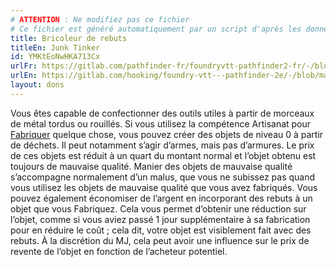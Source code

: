 ```yaml
---
# ATTENTION : Ne modifiez pas ce fichier
# Ce fichier est généré automatiquement par un script d'après les données du module Foundry VTT officiel et de sa traduction
title: Bricoleur de rebuts
titleEn: Junk Tinker
id: YMKtEoNwHKA713Cx
urlFr: https://gitlab.com/pathfinder-fr/foundryvtt-pathfinder2-fr/-/blob/master/data/feats/YMKtEoNwHKA713Cx.htm
urlEn: https://gitlab.com/hooking/foundry-vtt---pathfinder-2e/-/blob/master/packs/data/feats.db/junk-tinker.json
layout: dons
---
```

Vous êtes capable de confectionner des outils utiles à partir de morceaux de métal tordus ou rouillés. Si vous utilisez la compétence Artisanat pour [Fabriquer](../actions/fabriquer.md) quelque chose, vous pouvez créer des objets de niveau 0 à partir de déchets. Il peut notamment s’agir d’armes, mais pas d’armures. Le prix de ces objets est réduit à un quart du montant normal et l’objet obtenu est toujours de mauvaise qualité. Manier des objets de mauvaise qualité s’accompagne normalement d’un malus, que vous ne subissez pas quand vous utilisez les objets de mauvaise qualité que vous avez fabriqués. Vous pouvez également économiser de l’argent en incorporant des rebuts à un objet que vous Fabriquez. Cela vous permet d’obtenir une réduction sur l’objet, comme si vous aviez passé 1 jour supplémentaire à sa fabrication pour en réduire le coût ; cela dit, votre objet est visiblement fait avec des rebuts. À la discrétion du MJ, cela peut avoir une influence sur le prix de revente de l’objet en fonction de l’acheteur potentiel.
